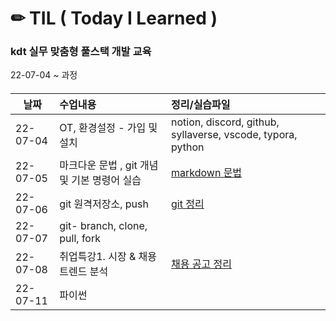 #  ✏ TIL  ( Today I Learned ) 



### kdt 실무 맞춤형 풀스택 개발 교육

22-07-04 ~ 과정

#### 		

| 날짜     | 수업내용                                     | 정리/실습파일                                                |
| -------- | :------------------------------------------- | :----------------------------------------------------------- |
| 22-07-04 | OT, 환경설정 - 가입 및 설치                  | notion, discord, github, syllaverse, vscode, typora, python  |
| 22-07-05 | 마크다운 문법 , git 개념 및 기본 명령어 실습 | [markdown 문법](./markdown문법정리.md)                       |
| 22-07-06 | git 원격저장소, push                         | [git 정리](./git정리.md)                                     |
| 22-07-07 | git- branch, clone, pull, fork               |                                                              |
| 22-07-08 | 취업특강1. 시장 & 채용 트렌드 분석           | [채용 공고 정리](https://github.com/yujeong6676/job-research) |
| 22-07-11 | 파이썬                                       |                                                              |

